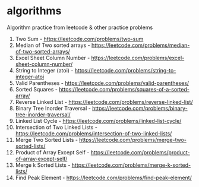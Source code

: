 # algorithms
Algorithm practice from leetcode &amp; other practice problems
1. Two Sum - https://leetcode.com/problems/two-sum
2. Median of Two sorted arrays - https://leetcode.com/problems/median-of-two-sorted-arrays/
3. Excel Sheet Column Number - https://leetcode.com/problems/excel-sheet-column-number/
4. String to Integer (atoi) - https://leetcode.com/problems/string-to-integer-atoi
5. Valid Parentheses - https://leetcode.com/problems/valid-parentheses/
6. Sorted Squares - https://leetcode.com/problems/squares-of-a-sorted-array/
7. Reverse Linked List - https://leetcode.com/problems/reverse-linked-list/
8. Binary Tree Inorder Traversal - https://leetcode.com/problems/binary-tree-inorder-traversal/
9. Linked List Cycle - https://leetcode.com/problems/linked-list-cycle/
10. Intersection of Two Linked Lists - https://leetcode.com/problems/intersection-of-two-linked-lists/
11. Merge Two Sorted Lists - https://leetcode.com/problems/merge-two-sorted-lists/
12. Product of Array Except Self - https://leetcode.com/problems/product-of-array-except-self/
13. Merge k Sorted Lists - https://leetcode.com/problems/merge-k-sorted-lists/
14. Find Peak Element - https://leetcode.com/problems/find-peak-element/
